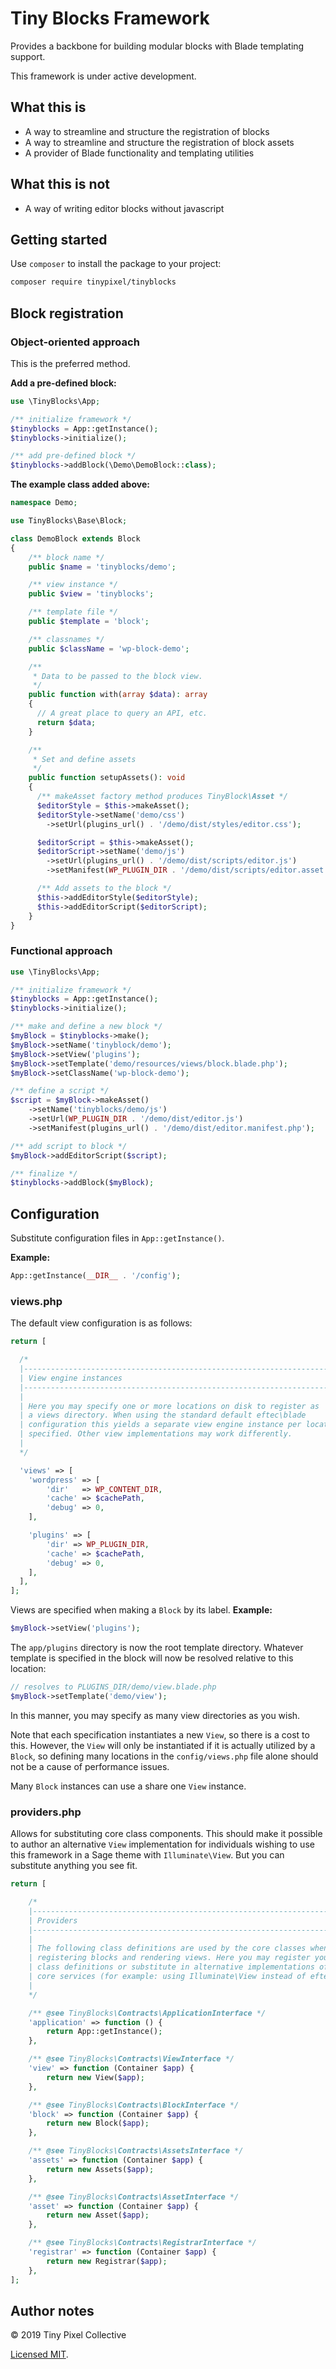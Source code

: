 # Tiny Blocks Framework

Provides a backbone for building modular blocks with Blade templating support.

This framework is under active development.

## What this is

- A way to streamline and structure the registration of blocks
- A way to streamline and structure the registration of block assets
- A provider of Blade functionality and templating utilities

## What this is not

- A way of writing editor blocks without javascript

## Getting started

Use `composer` to install the package to your project:

```sh
composer require tinypixel/tinyblocks
```

## Block registration

### Object-oriented approach

This is the preferred method.

**Add a pre-defined block:**

```php
use \TinyBlocks\App;

/** initialize framework */
$tinyblocks = App::getInstance();
$tinyblocks->initialize();

/** add pre-defined block */
$tinyblocks->addBlock(\Demo\DemoBlock::class);
```

**The example class added above:**

```php
namespace Demo;

use TinyBlocks\Base\Block;

class DemoBlock extends Block
{
    /** block name */
    public $name = 'tinyblocks/demo';

    /** view instance */
    public $view = 'tinyblocks';

    /** template file */
    public $template = 'block';

    /** classnames */
    public $className = 'wp-block-demo';

    /**
     * Data to be passed to the block view.
     */
    public function with(array $data): array
    {
      // A great place to query an API, etc.
      return $data;
    }

    /**
     * Set and define assets
     */
    public function setupAssets(): void
    {
      /** makeAsset factory method produces TinyBlock\Asset */
      $editorStyle = $this->makeAsset();
      $editorStyle->setName('demo/css')
        ->setUrl(plugins_url() . '/demo/dist/styles/editor.css');

      $editorScript = $this->makeAsset();
      $editorScript->setName('demo/js')
        ->setUrl(plugins_url() . '/demo/dist/scripts/editor.js')
        ->setManifest(WP_PLUGIN_DIR . '/demo/dist/scripts/editor.asset.php');

      /** Add assets to the block */
      $this->addEditorStyle($editorStyle);
      $this->addEditorScript($editorScript);
    }
}
```

### Functional approach

```php
use \TinyBlocks\App;

/** initialize framework */
$tinyblocks = App::getInstance();
$tinyblocks->initialize();

/** make and define a new block */
$myBlock = $tinyblocks->make();
$myBlock->setName('tinyblock/demo');
$myBlock->setView('plugins');
$myBlock->setTemplate('demo/resources/views/block.blade.php');
$myBlock->setClassName('wp-block-demo');

/** define a script */
$script = $myBlock->makeAsset()
    ->setName('tinyblocks/demo/js')
    ->setUrl(WP_PLUGIN_DIR . '/demo/dist/editor.js')
    ->setManifest(plugins_url() . '/demo/dist/editor.manifest.php');

/** add script to block */
$myBlock->addEditorScript($script);

/** finalize */
$tinyblocks->addBlock($myBlock);
```

## Configuration

Substitute configuration files in `App::getInstance()`.

**Example:**

```php
App::getInstance(__DIR__ . '/config');
```

### views.php

The default view configuration is as follows:

```php
return [

  /*
  |--------------------------------------------------------------------------
  | View engine instances
  |--------------------------------------------------------------------------
  |
  | Here you may specify one or more locations on disk to register as
  | a views directory. When using the standard default eftec\blade
  | configuration this yields a separate view engine instance per location
  | specified. Other view implementations may work differently.
  |
  */

  'views' => [
    'wordpress' => [
        'dir'   => WP_CONTENT_DIR,
        'cache' => $cachePath,
        'debug' => 0,
    ],

    'plugins' => [
        'dir' => WP_PLUGIN_DIR,
        'cache' => $cachePath,
        'debug' => 0,
    ],
  ],
];
```

Views are specified when making a `Block` by its label. **Example:**

```php
$myBlock->setView('plugins');
```

The `app/plugins` directory is now the root template directory. Whatever template is specified in the block will now be resolved relative to this location:

```php
// resolves to PLUGINS_DIR/demo/view.blade.php
$myBlock->setTemplate('demo/view');
```

In this manner, you may specify as many view directories as you wish.

Note that each specification instantiates a new `View`, so there is a cost to this. However, the `View` will only be instantiated if it is actually utilized by a `Block`, so defining many locations in the `config/views.php` file alone should not be a cause of performance issues.

Many `Block` instances can use a share one `View` instance.

### providers.php

Allows for substituting core class components. This should make it possible to author an alternative `View` implementation for individuals wishing to use this framework in a Sage theme with `Illuminate\View`. But you can substitute anything you see fit.

```php
return [

    /*
    |--------------------------------------------------------------------------
    | Providers
    |--------------------------------------------------------------------------
    |
    | The following class definitions are used by the core classes when
    | registering blocks and rendering views. Here you may register your own
    | class definitions or substitute in alternative implementations of
    | core services (for example: using Illuminate\View instead of eftect\BladeOne)
    |
    */

    /** @see TinyBlocks\Contracts\ApplicationInterface */
    'application' => function () {
        return App::getInstance();
    },

    /** @see TinyBlocks\Contracts\ViewInterface */
    'view' => function (Container $app) {
        return new View($app);
    },

    /** @see TinyBlocks\Contracts\BlockInterface */
    'block' => function (Container $app) {
        return new Block($app);
    },

    /** @see TinyBlocks\Contracts\AssetsInterface */
    'assets' => function (Container $app) {
        return new Assets($app);
    },

    /** @see TinyBlocks\Contracts\AssetInterface */
    'asset' => function (Container $app) {
        return new Asset($app);
    },

    /** @see TinyBlocks\Contracts\RegistrarInterface */
    'registrar' => function (Container $app) {
        return new Registrar($app);
    },
];
```

## Author notes

&copy; 2019 Tiny Pixel Collective

[Licensed MIT](https://github.com/pixelcollective/tree/master/LICENSE.md).
